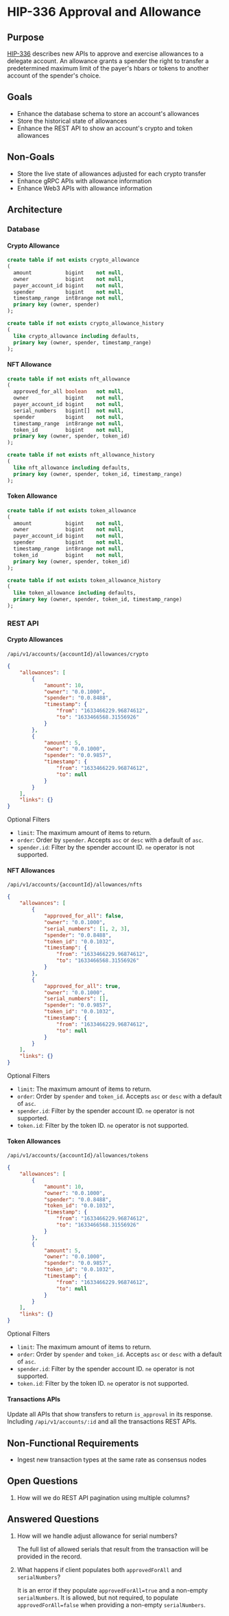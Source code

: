 # HIP-336 Approval and Allowance

## Purpose

[HIP-336](https://hips.hedera.com/hip/hip-336) describes new APIs to approve and exercise allowances to a delegate
account. An allowance grants a spender the right to transfer a predetermined maximum limit of the payer's hbars or
tokens to another account of the spender's choice.

## Goals

-   Enhance the database schema to store an account's allowances
-   Store the historical state of allowances
-   Enhance the REST API to show an account's crypto and token allowances

## Non-Goals

-   Store the live state of allowances adjusted for each crypto transfer
-   Enhance gRPC APIs with allowance information
-   Enhance Web3 APIs with allowance information

## Architecture

### Database

#### Crypto Allowance

```sql
create table if not exists crypto_allowance
(
  amount           bigint    not null,
  owner            bigint    not null,
  payer_account_id bigint    not null,
  spender          bigint    not null,
  timestamp_range  int8range not null,
  primary key (owner, spender)
);
```

```sql
create table if not exists crypto_allowance_history
(
  like crypto_allowance including defaults,
  primary key (owner, spender, timestamp_range)
);
```

#### NFT Allowance

```sql
create table if not exists nft_allowance
(
  approved_for_all boolean   not null,
  owner            bigint    not null,
  payer_account_id bigint    not null,
  serial_numbers   bigint[]  not null,
  spender          bigint    not null,
  timestamp_range  int8range not null,
  token_id         bigint    not null,
  primary key (owner, spender, token_id)
);
```

```sql
create table if not exists nft_allowance_history
(
  like nft_allowance including defaults,
  primary key (owner, spender, token_id, timestamp_range)
);
```

#### Token Allowance

```sql
create table if not exists token_allowance
(
  amount           bigint    not null,
  owner            bigint    not null,
  payer_account_id bigint    not null,
  spender          bigint    not null,
  timestamp_range  int8range not null,
  token_id         bigint    not null,
  primary key (owner, spender, token_id)
);
```

```sql
create table if not exists token_allowance_history
(
  like token_allowance including defaults,
  primary key (owner, spender, token_id, timestamp_range)
);
```

### REST API

#### Crypto Allowances

`/api/v1/accounts/{accountId}/allowances/crypto`

```json
{
    "allowances": [
        {
            "amount": 10,
            "owner": "0.0.1000",
            "spender": "0.0.8488",
            "timestamp": {
                "from": "1633466229.96874612",
                "to": "1633466568.31556926"
            }
        },
        {
            "amount": 5,
            "owner": "0.0.1000",
            "spender": "0.0.9857",
            "timestamp": {
                "from": "1633466229.96874612",
                "to": null
            }
        }
    ],
    "links": {}
}
```

Optional Filters

-   `limit`: The maximum amount of items to return.
-   `order`: Order by `spender`. Accepts `asc` or `desc` with a default of `asc`.
-   `spender.id`: Filter by the spender account ID. `ne` operator is not supported.

#### NFT Allowances

`/api/v1/accounts/{accountId}/allowances/nfts`

```json
{
    "allowances": [
        {
            "approved_for_all": false,
            "owner": "0.0.1000",
            "serial_numbers": [1, 2, 3],
            "spender": "0.0.8488",
            "token_id": "0.0.1032",
            "timestamp": {
                "from": "1633466229.96874612",
                "to": "1633466568.31556926"
            }
        },
        {
            "approved_for_all": true,
            "owner": "0.0.1000",
            "serial_numbers": [],
            "spender": "0.0.9857",
            "token_id": "0.0.1032",
            "timestamp": {
                "from": "1633466229.96874612",
                "to": null
            }
        }
    ],
    "links": {}
}
```

Optional Filters

-   `limit`: The maximum amount of items to return.
-   `order`: Order by `spender` and `token_id`. Accepts `asc` or `desc` with a default of `asc`.
-   `spender.id`: Filter by the spender account ID. `ne` operator is not supported.
-   `token.id`: Filter by the token ID. `ne` operator is not supported.

#### Token Allowances

`/api/v1/accounts/{accountId}/allowances/tokens`

```json
{
    "allowances": [
        {
            "amount": 10,
            "owner": "0.0.1000",
            "spender": "0.0.8488",
            "token_id": "0.0.1032",
            "timestamp": {
                "from": "1633466229.96874612",
                "to": "1633466568.31556926"
            }
        },
        {
            "amount": 5,
            "owner": "0.0.1000",
            "spender": "0.0.9857",
            "token_id": "0.0.1032",
            "timestamp": {
                "from": "1633466229.96874612",
                "to": null
            }
        }
    ],
    "links": {}
}
```

Optional Filters

-   `limit`: The maximum amount of items to return.
-   `order`: Order by `spender` and `token_id`. Accepts `asc` or `desc` with a default of `asc`.
-   `spender.id`: Filter by the spender account ID. `ne` operator is not supported.
-   `token.id`: Filter by the token ID. `ne` operator is not supported.

#### Transactions APIs

Update all APIs that show transfers to return `is_approval` in its response. Including `/api/v1/accounts/:id` and all
the transactions REST APIs.

## Non-Functional Requirements

-   Ingest new transaction types at the same rate as consensus nodes

## Open Questions

1. How will we do REST API pagination using multiple columns?

## Answered Questions

1. How will we handle adjust allowance for serial numbers?

    The full list of allowed serials that result from the transaction will be provided in the record.

2. What happens if client populates both `approvedForAll` and `serialNumbers`?

    It is an error if they populate `approvedForAll=true` and a non-empty `serialNumbers`. It is allowed, but not
    required, to populate `approvedForAll=false` when providing a non-empty `serialNumbers`.
